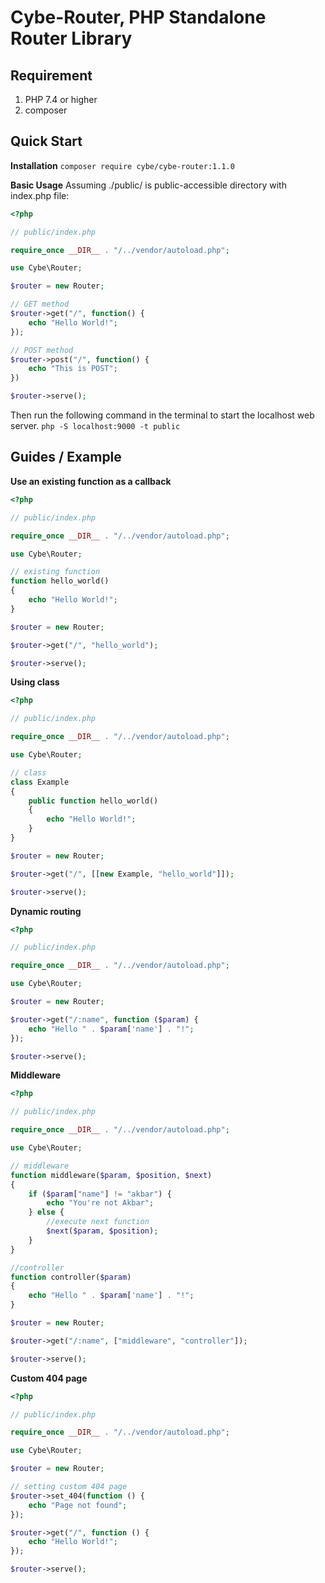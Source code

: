 # Cybe-Router, PHP Standalone Router Library

## Requirement
1. PHP 7.4 or higher
2. composer

## Quick Start

**Installation**
```composer require cybe/cybe-router:1.1.0```

**Basic Usage**
Assuming ./public/ is public-accessible directory with index.php file:
```php
<?php

// public/index.php

require_once __DIR__ . "/../vendor/autoload.php";

use Cybe\Router;

$router = new Router;

// GET method
$router->get("/", function() {
    echo "Hello World!";
});

// POST method
$router->post("/", function() {
    echo "This is POST";
})

$router->serve();
```

Then run the following command in the terminal to start the localhost web server.
```php -S localhost:9000 -t public```

## Guides / Example

**Use an existing function as a callback**
```php
<?php

// public/index.php

require_once __DIR__ . "/../vendor/autoload.php";

use Cybe\Router;

// existing function
function hello_world()
{
    echo "Hello World!";
}

$router = new Router;

$router->get("/", "hello_world");

$router->serve();
```

**Using class**
```php
<?php

// public/index.php

require_once __DIR__ . "/../vendor/autoload.php";

use Cybe\Router;

// class
class Example
{
    public function hello_world()
    {
        echo "Hello World!";
    }
}

$router = new Router;

$router->get("/", [[new Example, "hello_world"]]);

$router->serve();
```

**Dynamic routing**
```php
<?php

// public/index.php

require_once __DIR__ . "/../vendor/autoload.php";

use Cybe\Router;

$router = new Router;

$router->get("/:name", function ($param) {
    echo "Hello " . $param['name'] . "!";
});

$router->serve();
```

**Middleware**
```php
<?php

// public/index.php

require_once __DIR__ . "/../vendor/autoload.php";

use Cybe\Router;

// middleware
function middleware($param, $position, $next)
{
    if ($param["name"] != "akbar") {
        echo "You're not Akbar";
    } else {
        //execute next function
        $next($param, $position);
    }
}

//controller
function controller($param)
{
    echo "Hello " . $param['name'] . "!";
}

$router = new Router;

$router->get("/:name", ["middleware", "controller"]);

$router->serve();
```

**Custom 404 page**
```php
<?php

// public/index.php

require_once __DIR__ . "/../vendor/autoload.php";

use Cybe\Router;

$router = new Router;

// setting custom 404 page
$router->set_404(function () {
    echo "Page not found";
});

$router->get("/", function () {
    echo "Hello World!";
});

$router->serve();
```